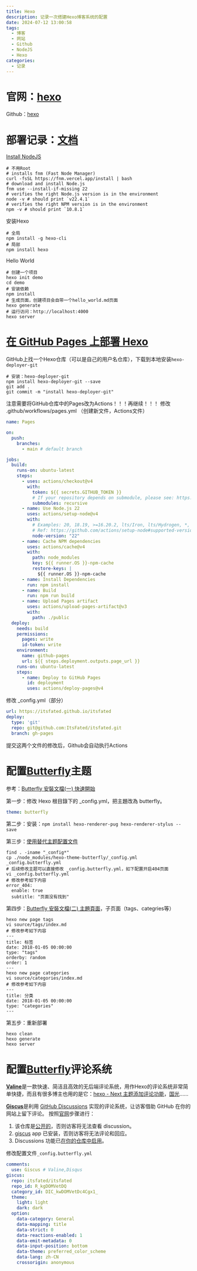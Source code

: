 ```yaml
---
title: Hexo
description: 记录一次搭建Hexo博客系统的配置
date: 2024-07-12 13:00:58
tags:
  - 博客
  - 网站
  - Github
  - NodeJS
  - Hexo
categories:
  - 记录
---
```



# 官网：[hexo](https://hexo.io/zh-cn/)
Github：[hexo](https://github.com/hexojs/hexo)
# 部署记录：[文档](https://hexo.io/zh-cn/docs/)
[Install NodeJS](https://nodejs.org/en/download/package-manager)
```shell
# 不用Root
# installs fnm (Fast Node Manager)
curl -fsSL https://fnm.vercel.app/install | bash
# download and install Node.js
fnm use --install-if-missing 22
# verifies the right Node.js version is in the environment
node -v # should print `v22.4.1`
# verifies the right NPM version is in the environment
npm -v # should print `10.8.1`
```
安装Hexo
```shell
# 全局
npm install -g hexo-cli
# 局部
npm install hexo
```
Hello World
```shell
# 创建一个项目
hexo init demo
cd demo
# 安装依赖
npm install
# 生成页面，创建项目会自带一个hello_world.md页面
hexo generate
# 运行访问：http://localhost:4000
hexo server
```
# [在 GitHub Pages 上部署 Hexo](https://hexo.io/zh-cn/docs/github-pages)
GitHub上找一个Hexo仓库（可以是自己的用户名仓库），下载到本地安装`hexo-deployer-git`
```shell
# 安装：hexo-deployer-git
npm install hexo-deployer-git --save
git add .
git commit -m "install hexo-deployer-git"
```
注意需要将GitHub仓库中的Pages改为Actions！！！再继续！！！
修改 .github/workflows/pages.yml （创建新文件，Actions文件）
```yaml
name: Pages

on:
  push:
    branches:
      - main # default branch

jobs:
  build:
    runs-on: ubuntu-latest
    steps:
      - uses: actions/checkout@v4
        with:
          token: ${{ secrets.GITHUB_TOKEN }}
          # If your repository depends on submodule, please see: https://github.com/actions/checkout
          submodules: recursive
      - name: Use Node.js 22
        uses: actions/setup-node@v4
        with:
          # Examples: 20, 18.19, >=16.20.2, lts/Iron, lts/Hydrogen, *, latest, current, node
          # Ref: https://github.com/actions/setup-node#supported-version-syntax
          node-version: "22"
      - name: Cache NPM dependencies
        uses: actions/cache@v4
        with:
          path: node_modules
          key: ${{ runner.OS }}-npm-cache
          restore-keys: |
            ${{ runner.OS }}-npm-cache
      - name: Install Dependencies
        run: npm install
      - name: Build
        run: npm run build
      - name: Upload Pages artifact
        uses: actions/upload-pages-artifact@v3
        with:
          path: ./public
  deploy:
    needs: build
    permissions:
      pages: write
      id-token: write
    environment:
      name: github-pages
      url: ${{ steps.deployment.outputs.page_url }}
    runs-on: ubuntu-latest
    steps:
      - name: Deploy to GitHub Pages
        id: deployment
        uses: actions/deploy-pages@v4
```
修改 _config.yml（部分）
```yaml
url: https://itsfated.github.io/itsfated
deploy:
  type: 'git'
  repo: git@github.com:ItsFated/itsfated.git
  branch: gh-pages
```
提交这两个文件的修改后，Github会自动执行Actions
# 配置[Butterfly](https://github.com/jerryc127/hexo-theme-butterfly)主题
参考：[Butterfly 安裝文檔(一) 快速開始](https://butterfly.js.org/posts/21cfbf15/)

第一步：修改 Hexo 根目錄下的 _config.yml，把主題改為 butterfly。
```yaml
theme: butterfly
```

第二步：安装：`npm install hexo-renderer-pug hexo-renderer-stylus --save`

第三步：[使用替代主题配置文件](https://hexo.io/zh-cn/docs/configuration#%E4%BD%BF%E7%94%A8%E4%BB%A3%E6%9B%BF%E4%B8%BB%E9%A2%98%E9%85%8D%E7%BD%AE%E6%96%87%E4%BB%B6)
```shell
find . -iname "_config*"
cp ./node_modules/hexo-theme-butterfly/_config.yml _config.butterfly.yml
# 后续修改主题可以直接修改 _config.butterfly.yml，如下配置开启404页面
vi _config.butterfly.yml
# 修改参考如下内容
error_404:
  enable: true
  subtitle: "页面没有找到"
```

第四步：[Butterfly 安裝文檔(二) 主題頁面](https://butterfly.js.org/posts/dc584b87/#Page-Front-matter)，子页面（tags、categries等）
```shell
hexo new page tags
vi source/tags/index.md
# 修改参考如下内容
---
title: 标签
date: 2018-01-05 00:00:00
type: "tags"
orderby: random
order: 1
---
hexo new page categories
vi source/categories/index.md
# 修改参考如下内容
---
title: 分类
date: 2018-01-05 00:00:00
type: "categories"
---
```

第五步：重新部署
```shell
hexo clean
hexo generate
hexo server
```

# 配置[Butterfly](https://github.com/jerryc127/hexo-theme-butterfly)评论系统

[**Valine**](https://valine.js.org/)是一款快速、简洁且高效的无后端评论系统，用作Hexo的评论系统非常简单快捷，而且有很多博主也用的是它：[hexo - Next 主题添加评论功能](https://yashuning.github.io/2018/06/29/hexo-Next-%E4%B8%BB%E9%A2%98%E6%B7%BB%E5%8A%A0%E8%AF%84%E8%AE%BA%E5%8A%9F%E8%83%BD/)，[国光](https://www.sqlsec.com/)……

[**Giscus**](https://giscus.app/zh-CN)是利用 [GitHub Discussions](https://docs.github.com/en/discussions) 实现的评论系统，让访客借助 GitHub 在你的网站上留下评论。
按照[官网](https://giscus.app)步骤进行：
1. 该仓库是[公开的](https://docs.github.com/en/github/administering-a-repository/managing-repository-settings/setting-repository-visibility#making-a-repository-public)，否则访客将无法查看 discussion。
2. [giscus](https://github.com/apps/giscus) app 已安装，否则访客将无法评论和回应。
3. Discussions 功能已[在你的仓库中启用](https://docs.github.com/en/github/administering-a-repository/managing-repository-settings/enabling-or-disabling-github-discussions-for-a-repository)。

修改配置文件`_config.butterfly.yml`
```yaml
comments:
  use: Giscus # Valine,Disqus
giscus:
  repo: itsfated/itsfated
  repo_id: R_kgDOMVetDQ
  category_id: DIC_kwDOMVetDc4Cgx1_
  theme:
    light: light
    dark: dark
  option:
    data-category: General
    data-mapping: title
    data-strict: 0
    data-reactions-enabled: 1
    data-emit-metadata: 0
    data-input-position: bottom
    data-theme: preferred_color_scheme
    data-lang: zh-CN
    crossorigin: anonymous
```


